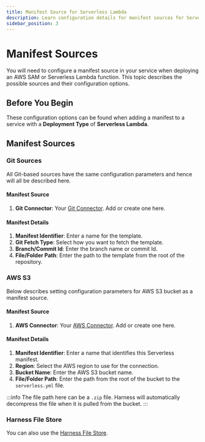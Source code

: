 ```yaml
---
title: Manifest Source for Serverless Lambda
description: Learn configuration details for manifest sources for Serverless Lambda
sidebar_position: 3
---
```


# Manifest Sources

You will need to configure a manifest source in your service when deploying an AWS SAM or Serverless Lambda function. This topic describes the possible sources and their configuration options.

## Before You Begin 

These configuration options can be found when adding a manifest to a service with a **Deployment Type** of **Serverless Lambda**. 

## Manifest Sources

### Git Sources

All Git-based sources have the same configuration parameters and hence will all be described here.

#### Manifest Source

1. **Git Connector**: Your [Git Connector](/docs/platform/connectors/code-repositories/ref-source-repo-provider/git-connector-settings-reference.md). Add or create one here.

#### Manifest Details

1. **Manifest Identifier**: Enter a name for the template.
2. **Git Fetch Type**: Select how you want to fetch the template.
3. **Branch/Commit Id**: Enter the branch name or commit Id.
4. **File/Folder Path**: Enter the path to the template from the root of the repository.

### AWS S3

Below describes setting configuration parameters for AWS S3 bucket as a manifest source. 

#### Manifest Source

1. **AWS Connector**: Your [AWS Connector](/docs/cloud-cost-management/use-ccm-cost-optimization/optimize-cloud-costs-with-intelligent-cloud-auto-stopping-rules/add-connectors/connect-to-an-aws-connector/). Add or create one here.

#### Manifest Details

1. **Manifest Identifier**: Enter a name that identifies this Serverless manifest.
2. **Region**: Select the AWS region to use for the connection.
3. **Bucket Name**: Enter the AWS S3 bucket name.
4. **File/Folder Path**: Enter the path from the root of the bucket to the `serverless.yml` file.

:::info
The file path here can be a `.zip` file. Harness will automatically decompress the file when it is pulled from the bucket. 
:::

### Harness File Store

You can also use the [Harness File Store](/docs/continuous-delivery/x-platform-cd-features/services/add-inline-manifests-using-file-store).
